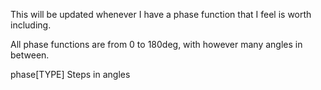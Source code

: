 This will be updated whenever I have a phase function that I feel is worth including.

All phase functions are from 0 to 180deg, with however many angles in between.

phase[TYPE] Steps in angles
